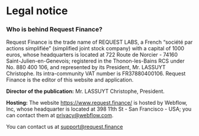 # Legal notice

### Who is behind Request Finance?

Request Finance is the trade name of REQUEST LABS, a French “société par actions simplifiée” (simplified joint stock company) with a capital of 1000 euros, whose headquarters is located at 722 Route de Norcier - 74160 Saint-Julien-en-Genevois; registered in the Thonon-les-Bains RCS under No. 880 400 106, and represented by its President, Mr. LASSUYT Christophe. Its intra-community VAT number is FR37880400106. Request Finance is the editor of this website and application.&#x20;

**Director of the publication:** Mr. LASSUYT Christophe, President.

**Hosting:** The website https://www.request.finance/ is hosted by Webflow, Inc, whose headquarter is located at 398 11th St - San Francisco - USA; you can contact them at privacy@webflow.com.

You can contact us at support@request.finance
